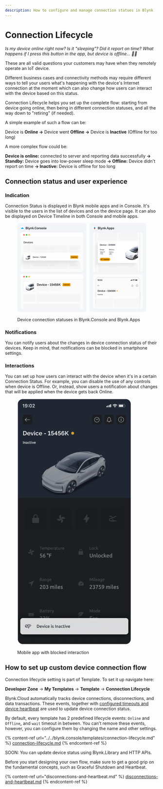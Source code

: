 ```yaml
---
description: How to configure and manage connection statues in Blynk
---
```


# Connection Lifecycle

_Is my device online right now? Is it "sleeping"? Did it report on time? What happens if I press this button in the app, but device is offline...  🤷‍♂️_

These are all valid questions your customers may have when they remotely operate an IoT device.&#x20;

Different business cases and connectivity methods may require different ways to tell your users what's happening with the device's Internet connection at the moment which can also change how users can interact with the device based on this status.

Connection Lifecycle helps you set up the complete flow: starting from device going online, then being in different connection statuses, and all the way down to "retiring" (if needed).

A simple example of such a flow can be:

Device is **Online ->** Device went **Offline ->** Device is **Inactive** (Offline for too long)

A more complex flow could be:

**Device is online:** connected to server and reporting data successfully  **-> Standby:** Device goes into low-power sleep mode **-> Offline:** Device didn't report on time **-> Inactive:** Device is offline for too long



## Connection status and user experience&#x20;

### Indication

Connection Status is displayed in Blynk mobile apps and in Console. It's visible to the users in the list of devices and on the device page. It can also be displayed on Device Timeline in both Console and mobile apps.

<figure><img src="../../.gitbook/assets/connection-status-indication (2).png" alt=""><figcaption><p>Device connection statuses in Blynk.Console and Blynk.Apps</p></figcaption></figure>

### Notifications

You can notify users about the changes in device connection status of their devices. Keep in mind, that notifications can be blocked in smartphone settings.

### Interactions

You can set up how users can interact with the device when it's in a certain Connection Status. For example, you can disable the use of any controls when device is Offline. Or, instead, show users a notification about changes that will be applied when the device gets back Online.&#x20;

<div align="left">

<figure><img src="../../.gitbook/assets/mobile-app-blocked-interactions.png" alt="" width="375"><figcaption><p>Mobile app with blocked interaction</p></figcaption></figure>

</div>



## How to set up custom device connection flow

Connection lifecycle setting is part of Template. To set it up navigate here:

**Developer Zone** -> **My Templates** -> **Template** -> **Connection Lifecycle**

Blynk.Cloud automatically tracks device connections, disconnections, and data transactions. These events, together with [configured timeouts and device heartbeat](disconnections-and-heartbeat.md) are used to update device connection status.

By default, every template has 2 predefined lifecycle events: `Online` and `Offline`**,** and `wait` timeout in between. You can't remove these events, however, you can configure them by changing the name and other settings.

{% content-ref url="../../blynk.console/templates/connection-lifecycle.md" %}
[connection-lifecycle.md](../../blynk.console/templates/connection-lifecycle.md)
{% endcontent-ref %}



SOON: You can update device status using Blynk.Library and HTTP APIs.&#x20;



Before you start designing your own flow, make sure to get a good grip on the fundamental concepts, such as Graceful Shutdown and Heartbeat.

{% content-ref url="disconnections-and-heartbeat.md" %}
[disconnections-and-heartbeat.md](disconnections-and-heartbeat.md)
{% endcontent-ref %}

